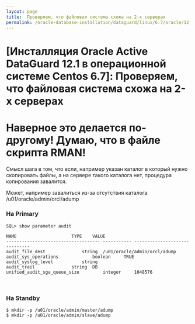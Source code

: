 ```yaml
---
layout: page
title:  Проверяем, что файловая система схожа на 2-х серверах
permalink: /oracle-database-installation/dataguard/linux/6.7/oracle/12.1/check-duplicate-env/
---
```


# [Инсталляция Oracle Active DataGuard 12.1 в операционной системе Centos 6.7]: Проверяем, что файловая система схожа на 2-х серверах


# Наверное это делается по-другому! Думаю, что в файле скрипта RMAN!


Смысл шага в том, что если, например указан каталог в который нужно скопировать файлы, а на сервере такого каталога нет, процедура копирования завалится.

Может, например завалиться из-за отсутствия каталога /u01/oracle/admin/orcl/adump


### На Primary

	SQL> show parameter audit

	NAME				     TYPE	 VALUE
	------------------------------------ ----------- ------------------------------
	audit_file_dest 		     string	 /u01/oracle/admin/orcl/adump
	audit_sys_operations		     boolean	 TRUE
	audit_syslog_level		     string
	audit_trail			     string	 DB
	unified_audit_sga_queue_size	     integer	 1048576


<br/>

### На Standby


	$ mkdir -p /u01/oracle/admin/master/adump
	$ mkdir -p /u01/oracle/admin/slave/adump
